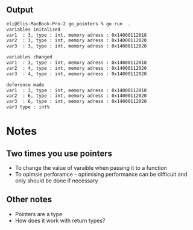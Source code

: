 ## Output
```bash
eli@Elis-MacBook-Pro-2 go_pointers % go run  .
variables initalised
var1  : 3, type : int, memory adress : 0x14000112018
var2  : 3, type : int, memory adress : 0x14000112020
var3  : 3, type : int, memory adress : 0x14000112020

variables changed
var1  : 3, type : int, memory adress : 0x14000112018
var2  : 4, type : int, memory adress : 0x14000112020
var3  : 4, type : int, memory adress : 0x14000112020

deference made
var1  : 3, type : int, memory adress : 0x14000112018
var2  : 6, type : int, memory adress : 0x14000112020
var3  : 6, type : int, memory adress : 0x14000112020
var3 type : int%                      
```

# Notes
## Two times you use pointers 
* To change the value of varaible when passing it to a function
* To opimsie perforamce - optimising performance can be difficult and only should be done if necessary

## Other notes 
* Pointers are a type
* How does it work with return types?
